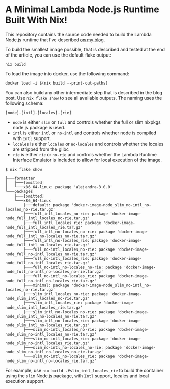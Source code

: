 # A Minimal Lambda Node.js Runtime Built With Nix!

This repository contains the source code needed to build the Lambda Node.js runtime that I've described 
[on my blog](https://sebastian-staffa.eu/posts/minimal-lambda-containers-with-nix). 

To build the smallest image possible, that is described and tested at the end of the article, you can use the default 
flake output:

```shell
nix build 
```

To load the image into docker, use the following command:
```shell    
docker load -i $(nix build --print-out-paths)
```

You can also build any other intermediate step that is described in the blog post. Use `nix flake show` to see all
available outputs. The naming uses the following schema:
```
[node]-[intl]-[locales]-[rie]
```
- `node` is either `slim` or `full` and controls whether the full or slim nixpkgs node.js package is used.
- `intl` is either `intl` or `no-intl` and controls whether node is compiled with `Intl` support.
- `locales` is either `locales` or `no-locales` and controls whether the locales are stripped from the glibc
- `rie` is either `rie` or `no-rie` and controls whether the Lambda Runtime Interface Emulator is included to allow for local execution of the image.

```
$ nix flake show

├───formatter
│   ├───[omitted]
│   └───x86_64-linux: package 'alejandra-3.0.0'
└───packages
    ├───[omitted]
    └───x86_64-linux
        ├───default: package 'docker-image-node_slim_no-intl_no-locales_no-rie.tar.gz'
        ├───full_intl_locales_no-rie: package 'docker-image-node_full_intl_locales_no-rie.tar.gz'
        ├───full_intl_locales_rie: package 'docker-image-node_full_intl_locales_rie.tar.gz'
        ├───full_intl_no-locales_no-rie: package 'docker-image-node_full_intl_no-locales_no-rie.tar.gz'
        ├───full_intl_no-locales_rie: package 'docker-image-node_full_intl_no-locales_rie.tar.gz'
        ├───full_no-intl_locales_no-rie: package 'docker-image-node_full_no-intl_locales_no-rie.tar.gz'
        ├───full_no-intl_locales_rie: package 'docker-image-node_full_no-intl_locales_rie.tar.gz'
        ├───full_no-intl_no-locales_no-rie: package 'docker-image-node_full_no-intl_no-locales_no-rie.tar.gz'
        ├───full_no-intl_no-locales_rie: package 'docker-image-node_full_no-intl_no-locales_rie.tar.gz'
        ├───minimal: package 'docker-image-node_slim_no-intl_no-locales_no-rie.tar.gz'
        ├───slim_intl_locales_no-rie: package 'docker-image-node_slim_intl_locales_no-rie.tar.gz'
        ├───slim_intl_locales_rie: package 'docker-image-node_slim_intl_locales_rie.tar.gz'
        ├───slim_intl_no-locales_no-rie: package 'docker-image-node_slim_intl_no-locales_no-rie.tar.gz'
        ├───slim_intl_no-locales_rie: package 'docker-image-node_slim_intl_no-locales_rie.tar.gz'
        ├───slim_no-intl_locales_no-rie: package 'docker-image-node_slim_no-intl_locales_no-rie.tar.gz'
        ├───slim_no-intl_locales_rie: package 'docker-image-node_slim_no-intl_locales_rie.tar.gz'
        ├───slim_no-intl_no-locales_no-rie: package 'docker-image-node_slim_no-intl_no-locales_no-rie.tar.gz'
        └───slim_no-intl_no-locales_rie: package 'docker-image-node_slim_no-intl_no-locales_rie.tar.gz'
```

For example, use `nix build .#slim_intl_locales_rie` to build the container using the `slim` Node.js package, 
with `Intl` support, locales and local execution support.